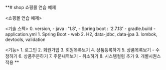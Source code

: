 **# shop
쇼핑몰 연습 예제



<쇼핑몰 연습 예제>

<기술 스펙>
    0. version,
        - java : '1.8',
        - Spring boot :  '2.7.13'
        - gradle.build
        - application.yml
    1. Spring Boot - web
	  2. H2, data-jdbc, data-jpa
	  3. lombok, devtools, validation

<기능>
    1. 로그인
    2. 회원가입
    3. 회원목록보기
    4. 상품등록하기
    5. 상품목록보기 - 수정하기
    6. 상품주문하기
    7. 주문내역보기 - 취소하기
    8. 시스템컬럼 추가
    9. 개별시퀀스 적용
**
